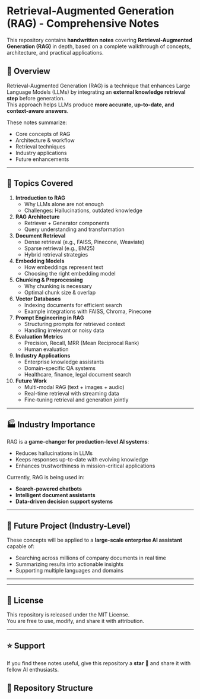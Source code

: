 # Retrieval-Augmented Generation (RAG) - Comprehensive Notes

This repository contains **handwritten notes** covering **Retrieval-Augmented Generation (RAG)** in depth, based on a complete walkthrough of concepts, architecture, and practical applications.

## 📌 Overview
Retrieval-Augmented Generation (RAG) is a technique that enhances Large Language Models (LLMs) by integrating an **external knowledge retrieval step** before generation.  
This approach helps LLMs produce **more accurate, up-to-date, and context-aware answers**.

These notes summarize:
- Core concepts of RAG
- Architecture & workflow
- Retrieval techniques
- Industry applications
- Future enhancements

---

## 📖 Topics Covered
1. **Introduction to RAG**
   - Why LLMs alone are not enough
   - Challenges: Hallucinations, outdated knowledge
2. **RAG Architecture**
   - Retriever + Generator components
   - Query understanding and transformation
3. **Document Retrieval**
   - Dense retrieval (e.g., FAISS, Pinecone, Weaviate)
   - Sparse retrieval (e.g., BM25)
   - Hybrid retrieval strategies
4. **Embedding Models**
   - How embeddings represent text
   - Choosing the right embedding model
5. **Chunking & Preprocessing**
   - Why chunking is necessary
   - Optimal chunk size & overlap
6. **Vector Databases**
   - Indexing documents for efficient search
   - Example integrations with FAISS, Chroma, Pinecone
7. **Prompt Engineering in RAG**
   - Structuring prompts for retrieved context
   - Handling irrelevant or noisy data
8. **Evaluation Metrics**
   - Precision, Recall, MRR (Mean Reciprocal Rank)
   - Human evaluation
9. **Industry Applications**
   - Enterprise knowledge assistants
   - Domain-specific QA systems
   - Healthcare, finance, legal document search
10. **Future Work**
    - Multi-modal RAG (text + images + audio)
    - Real-time retrieval with streaming data
    - Fine-tuning retrieval and generation jointly

---

## 🏭 Industry Importance
RAG is a **game-changer for production-level AI systems**:
- Reduces hallucinations in LLMs
- Keeps responses up-to-date with evolving knowledge
- Enhances trustworthiness in mission-critical applications

Currently, RAG is being used in:
- **Search-powered chatbots**
- **Intelligent document assistants**
- **Data-driven decision support systems**

---

## 🚀 Future Project (Industry-Level)
These concepts will be applied to a **large-scale enterprise AI assistant** capable of:
- Searching across millions of company documents in real time
- Summarizing results into actionable insights
- Supporting multiple languages and domains

---


---

## 📜 License
This repository is released under the MIT License.  
You are free to use, modify, and share it with attribution.

---

## ⭐ Support
If you find these notes useful, give this repository a **star** 🌟 and share it with fellow AI enthusiasts.


## 📂 Repository Structure
